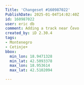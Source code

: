 ```yaml
---
Title: 'Changeset #160987022'
PublishDate: 2025-01-04T14:02:40Z
id: 160987022
user: eric db
comment: Adding a track near Čevo
created_by: iD 2.30.4
tags:
- Montenegro
- Cetinje+
bbox:
  min_lon: 18.9471328
  min_lat: 42.5093378
  max_lon: 18.953614
  max_lat: 42.5102094

---
```

